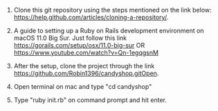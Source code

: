 1) Clone this git repository using the steps mentioned on the link below: https://help.github.com/articles/cloning-a-repository/.

2) A guide to setting up a Ruby on Rails development environment on macOS 11.0 Big Sur. Just follow this link https://gorails.com/setup/osx/11.0-big-sur OR https://www.youtube.com/watch?v=Qn-1egqgsnM

3) After the setup, clone the project through the link https://github.com/Robin1396/candyshop.gitOpen.

4) Open terminal on mac and type "cd candyshop"

5) Type "ruby init.rb" on command prompt and hit enter.
